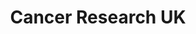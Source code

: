 ---
title: "Cancer Research UK"
url: /basildon/cancer-research-uk-miles-gray-road/
shop: charity
---